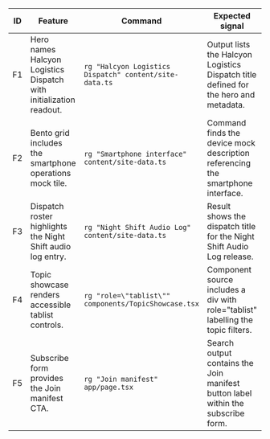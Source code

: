 | ID | Feature | Command | Expected signal | Status | Evidence |
| --- | --- | --- | --- | --- | --- |
| F1 | Hero names Halcyon Logistics Dispatch with initialization readout. | `rg "Halcyon Logistics Dispatch" content/site-data.ts` | Output lists the Halcyon Logistics Dispatch title defined for the hero and metadata. | VERIFIED | [F1](evidence/F1.txt) |
| F2 | Bento grid includes the smartphone operations mock tile. | `rg "Smartphone interface" content/site-data.ts` | Command finds the device mock description referencing the smartphone interface. | VERIFIED | [F2](evidence/F2.txt) |
| F3 | Dispatch roster highlights the Night Shift audio log entry. | `rg "Night Shift Audio Log" content/site-data.ts` | Result shows the dispatch title for the Night Shift Audio Log release. | VERIFIED | [F3](evidence/F3.txt) |
| F4 | Topic showcase renders accessible tablist controls. | `rg "role=\"tablist\"" components/TopicShowcase.tsx` | Component source includes a div with role="tablist" labelling the topic filters. | VERIFIED | [F4](evidence/F4.txt) |
| F5 | Subscribe form provides the Join manifest CTA. | `rg "Join manifest" app/page.tsx` | Search output contains the Join manifest button label within the subscribe form. | VERIFIED | [F5](evidence/F5.txt) |
